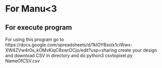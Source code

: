 <h1>For Manu<3</h1>
<h2>For execute program</h2>
<p>For using this program go to https://docs.google.com/spreadsheets/d/1kIOYBxolx1ciWwx-XW4ZVw4r0s_kOMvKiqC8swrDCjo/edit?usp=sharing create your design and download CSV in directory and do python3 csvtopixel.py NameOfCSV.csv</p>